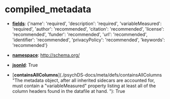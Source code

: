 # compiled_metadata

- [**fields**](./psychDS-docs/meta/defs/fields "Set of key/value pairs defining the fields that are expected to occur in a given file object, 
and whether they are required or recommended.
"): {'name': 'required', 'description': 'required', 'variableMeasured': 'required', 'author': 'recommended', 'citation': 'recommended', 'license': 'recommended', 'funder': 'recommended', 'url': 'recommended', 'identifier': 'recommended', 'privacyPolicy': 'recommended', 'keywords': 'recommended'}

- [**namespace**](./psychDS-docs/meta/defs/namespace "URL identifying the required namespace to be used for required fields in the file object.
Namespaces are web prefixes that point to ontologies which contain definitions of semantic vocabularies.
"): http://schema.org/

- [**jsonld**](./psychDS-docs/meta/defs/jsonld "Indicator for whether the given file object is required to be a valid JSON-LD object.
"): True

- [**containsAllColumns**](./psychDS-docs/meta/defs/containsAllColumns "The metadata object, after all inherited sidecars are accounted for, must contain a "variableMeasured" property 
listing at least all of the column headers found in the datafile at hand.
"): True